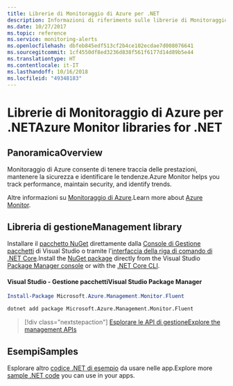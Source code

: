 ```yaml
---
title: Librerie di Monitoraggio di Azure per .NET
description: Informazioni di riferimento sulle librerie di Monitoraggio di Azure per .NET
ms.date: 10/27/2017
ms.topic: reference
ms.service: monitoring-alerts
ms.openlocfilehash: dbfeb845edf513cf2b4ce102ecdae7d008076641
ms.sourcegitcommit: 1cf4550df8ed3236d838f561f6177d14d89b5e44
ms.translationtype: HT
ms.contentlocale: it-IT
ms.lasthandoff: 10/16/2018
ms.locfileid: "49348183"
---
```

# <a name="azure-monitor-libraries-for-net"></a><span data-ttu-id="cd9ef-103">Librerie di Monitoraggio di Azure per .NET</span><span class="sxs-lookup"><span data-stu-id="cd9ef-103">Azure Monitor libraries for .NET</span></span>

## <a name="overview"></a><span data-ttu-id="cd9ef-104">Panoramica</span><span class="sxs-lookup"><span data-stu-id="cd9ef-104">Overview</span></span>

<span data-ttu-id="cd9ef-105">Monitoraggio di Azure consente di tenere traccia delle prestazioni, mantenere la sicurezza e identificare le tendenze.</span><span class="sxs-lookup"><span data-stu-id="cd9ef-105">Azure Monitor helps you track performance, maintain security, and identify trends.</span></span>

<span data-ttu-id="cd9ef-106">Altre informazioni su [Monitoraggio di Azure](/azure/monitoring-and-diagnostics/).</span><span class="sxs-lookup"><span data-stu-id="cd9ef-106">Learn more about [Azure Monitor](/azure/monitoring-and-diagnostics/).</span></span>   

## <a name="management-library"></a><span data-ttu-id="cd9ef-107">Libreria di gestione</span><span class="sxs-lookup"><span data-stu-id="cd9ef-107">Management library</span></span>

<span data-ttu-id="cd9ef-108">Installare il [pacchetto NuGet](https://www.nuget.org/packages/Microsoft.Azure.Management.Monitor.Fluent) direttamente dalla [Console di Gestione pacchetti][PackageManager] di Visual Studio o tramite l'[interfaccia della riga di comando di .NET Core][DotNetCLI].</span><span class="sxs-lookup"><span data-stu-id="cd9ef-108">Install the [NuGet package](https://www.nuget.org/packages/Microsoft.Azure.Management.Monitor.Fluent) directly from the Visual Studio [Package Manager console][PackageManager] or with the [.NET Core CLI][DotNetCLI].</span></span>

#### <a name="visual-studio-package-manager"></a><span data-ttu-id="cd9ef-109">Visual Studio - Gestione pacchetti</span><span class="sxs-lookup"><span data-stu-id="cd9ef-109">Visual Studio Package Manager</span></span>

```powershell
Install-Package Microsoft.Azure.Management.Monitor.Fluent
```

```bash
dotnet add package Microsoft.Azure.Management.Monitor.Fluent
```

> [!div class="nextstepaction"]
> [<span data-ttu-id="cd9ef-110">Esplorare le API di gestione</span><span class="sxs-lookup"><span data-stu-id="cd9ef-110">Explore the management APIs</span></span>](/dotnet/api/overview/azure/monitor/management)

## <a name="samples"></a><span data-ttu-id="cd9ef-111">Esempi</span><span class="sxs-lookup"><span data-stu-id="cd9ef-111">Samples</span></span>

<span data-ttu-id="cd9ef-112">Esplorare altro [codice .NET di esempio](https://azure.microsoft.com/resources/samples/?platform=dotnet) da usare nelle app.</span><span class="sxs-lookup"><span data-stu-id="cd9ef-112">Explore more [sample .NET code](https://azure.microsoft.com/resources/samples/?platform=dotnet) you can use in your apps.</span></span>

[PackageManager]: https://docs.microsoft.com/nuget/tools/package-manager-console
[DotNetCLI]: https://docs.microsoft.com/dotnet/core/tools/dotnet-add-package